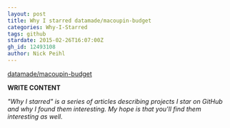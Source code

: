 ```yaml
---
layout: post
title: Why I starred datamade/macoupin-budget
categories: Why-I-Starred
tags: github
stardate: 2015-02-26T16:07:00Z
gh_id: 12493108
author: Nick Peihl
---
```


[datamade/macoupin-budget](star.repo.html_url)

**WRITE CONTENT**

*"Why I starred" is a series of articles describing projects I star on GitHub and why I found them interesting. My hope is that you'll find them interesting as well.*

